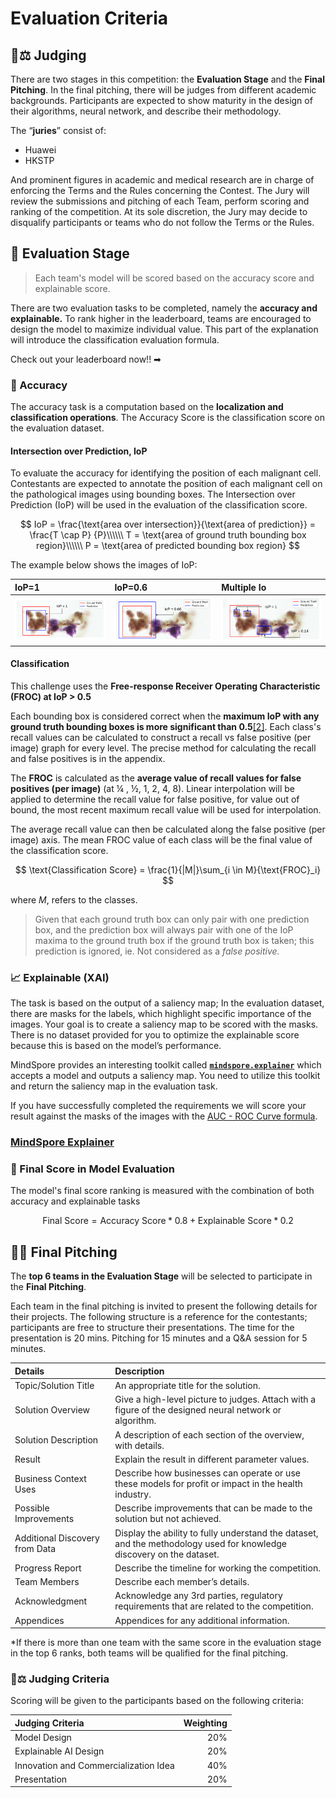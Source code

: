 # Evaluation Criteria

## 👨⚖ Judging

There are two stages in this competition: the **Evaluation Stage** and the **Final Pitching**. In the final pitching, there will be judges from different academic backgrounds. Participants are expected to show maturity in the design of their algorithms, neural network, and describe their methodology.

The “**juries**” consist of:

* Huawei 
* HKSTP

And prominent figures in academic and medical research are in charge of enforcing the Terms and the Rules concerning the Contest. The Jury will review the submissions and pitching of each Team, perform scoring and ranking of the competition. At its sole discretion, the Jury may decide to disqualify participants or teams who do not follow the Terms or the Rules.

## 💯 Evaluation Stage

> Each team's model will be scored based on the accuracy score and explainable score.

There are two evaluation tasks to be completed, namely the **accuracy and explainable.** To rank higher in the leaderboard, teams are encouraged to design the model to maximize individual value. This part of the explanation will introduce the classification evaluation formula.

Check out your leaderboard now!! ➡

### 🎯 Accuracy

The accuracy task is a computation based on the **localization and classification operations**. The Accuracy Score is the classification score on the evaluation dataset.

#### Intersection over Prediction, IoP

To evaluate the accuracy for identifying the position of each malignant cell. Contestants are expected to annotate the position of each malignant cell on the pathological images using bounding boxes. The Intersection over Prediction \(IoP\) will be used in the evaluation of the classification score.

$$
IoP = \frac{\text{area over intersection}}{\text{area of prediction}} = \frac{T \cap P}
{P}\\\\\\ T = \text{area of ground truth bounding box region}\\\\\\ P = \text{area of predicted bounding box region}
$$

The example below shows the images of IoP:

| IoP=1 | IoP=0.6 | Multiple Io |
| :--- | :--- | :--- |
| ![](../../.gitbook/assets/5.png) | ![](../../.gitbook/assets/7%20%281%29%20%282%29%20%282%29%20%281%29.png) | ![](../../.gitbook/assets/6%20%281%29%20%282%29%20%282%29.png) |

#### Classification

This challenge uses the **Free-response Receiver Operating Characteristic \(FROC\) at IoP &gt; 0.5**

Each bounding box is considered correct when the **maximum IoP with any ground truth bounding boxes is more significant than 0.5**[\[2\]](evaluation-criteria.md). Each class's recall values can be calculated to construct a recall vs false positive \(per image\) graph for every level. The precise method for calculating the recall and false positives is in the appendix.

The **FROC** is calculated as the **average value of recall values for false positives \(per image\)** \(at ¼ , ½, 1, 2, 4, 8\). Linear interpolation will be applied to determine the recall value for false positive, for value out of bound, the most recent maximum recall value will be used for interpolation.

The average recall value can then be calculated along the false positive \(per image\) axis. The mean FROC value of each class will be the final value of the classification score.

$$
\text{Classification Score} = \frac{1}{|M|}\sum_{i \in M}{\text{FROC}_i}
$$

where _M_, refers to the classes.

> Given that each ground truth box can only pair with one prediction box, and the prediction box will always pair with one of the IoP maxima to the ground truth box if the ground truth box is taken; this prediction is ignored, ie. Not considered as a _false positive._

### 📈 Explainable \(XAI\)

The task is based on the output of a saliency map; In the evaluation dataset, there are masks for the labels, which highlight specific importance of the images. Your goal is to create a saliency map to be scored with the masks. There is no dataset provided for you to optimize the explainable score because this is based on the model’s performance.

MindSpore provides an interesting toolkit called [**`mindspore.explainer`**](https://www.mindspore.cn/doc/api_python/zh-CN/r1.2/mindspore/mindspore.explainer.html%20) which accepts a model and outputs a saliency map. You need to utilize this toolkit and return the saliency map in the evaluation task.

If you have successfully completed the requirements we will score your result against the masks of the images with the [AUC - ROC Curve formula](https://towardsdatascience.com/understanding-auc-roc-curve-68b2303cc9c5%20).

### [MindSpore Explainer](https://www.mindspore.cn/doc/api_python/en/r1.2/mindspore/mindspore.explainer.html)

### 🏅 Final Score in Model Evaluation

The model's final score ranking is measured with the combination of both accuracy and explainable tasks

$$
\text{Final Score} = \text{Accuracy Score} * 0.8 + \text{Explainable Score} *0.2
$$

## 👩🏫 Final Pitching

The **top 6 teams in the Evaluation Stage** will be selected to participate in the **Final Pitching**.

Each team in the final pitching is invited to present the following details for their projects. The following structure is a reference for the contestants; participants are free to structure their presentations. The time for the presentation is 20 mins. Pitching for 15 minutes and a Q&A session for 5 minutes.

| **Details** | **Description** |
| :--- | :--- |
| Topic/Solution Title | An appropriate title for the solution. |
| Solution Overview | Give a high-level picture to judges. Attach with a figure of the designed neural network or algorithm. |
| Solution Description | A description of each section of the overview, with details. |
| Result | Explain the result in different parameter values. |
| Business Context Uses | Describe how businesses can operate or use these models for profit or impact in the health industry. |
| Possible Improvements | Describe improvements that can be made to the solution but not achieved. |
| Additional Discovery from Data | Display the ability to fully understand the dataset, and the methodology used for knowledge discovery on the dataset. |
| Progress Report | Describe the timeline for working the competition. |
| Team Members | Describe each member’s details. |
| Acknowledgment | Acknowledge any 3rd parties, regulatory requirements that are related to the competition. |
| Appendices | Appendices for any additional information. |

\*If there is more than one team with the same score in the evaluation stage in the top 6 ranks, both teams will be qualified for the final pitching.

### 👩⚖ Judging Criteria

Scoring will be given to the participants based on the following criteria:

| **Judging Criteria** | **Weighting** |
| :--- | ---: |
| Model Design | 20% |
| Explainable AI Design | 20% |
| Innovation and Commercialization Idea | 40% |
| Presentation | 20% |

